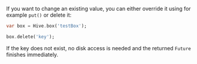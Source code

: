 If you want to change an existing value, you can either override it using for example `put()` or delete it:

```dart
var box = Hive.box('testBox');

box.delete('key');
```

If the key does not exist, no disk access is needed and the returned `Future` finishes immediately.